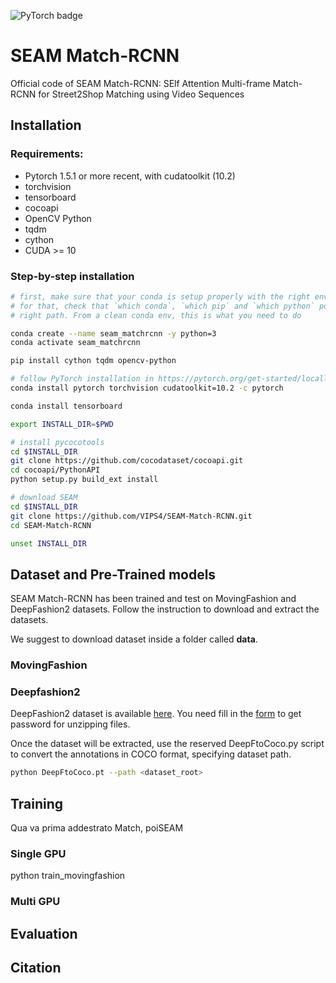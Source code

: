 <!--[![PWC](https://img.shields.io/endpoint.svg?url=https://paperswithcode.com/badge/transformer-networks-for-trajectory/trajectory-prediction-on-ethucy)](https://paperswithcode.com/sota/trajectory-prediction-on-ethucy?p=transformer-networks-for-trajectory)-->
![PyTorch badge](https://img.shields.io/static/v1?label=pytorch&message=1.5.1&color=%3CCOLOR%3E)
# SEAM Match-RCNN
Official code of SEAM Match-RCNN: SElf Attention Multi-frame Match-RCNN for Street2Shop Matching using Video Sequences


## Installation

### Requirements:
- Pytorch 1.5.1 or more recent, with cudatoolkit (10.2)
- torchvision
- tensorboard
- cocoapi
- OpenCV Python
- tqdm
- cython
- CUDA >= 10

### Step-by-step installation

```bash
# first, make sure that your conda is setup properly with the right environment
# for that, check that `which conda`, `which pip` and `which python` points to the
# right path. From a clean conda env, this is what you need to do

conda create --name seam_matchrcnn -y python=3
conda activate seam_matchrcnn

pip install cython tqdm opencv-python

# follow PyTorch installation in https://pytorch.org/get-started/locally/
conda install pytorch torchvision cudatoolkit=10.2 -c pytorch

conda install tensorboard

export INSTALL_DIR=$PWD

# install pycocotools
cd $INSTALL_DIR
git clone https://github.com/cocodataset/cocoapi.git
cd cocoapi/PythonAPI
python setup.py build_ext install

# download SEAM
cd $INSTALL_DIR
git clone https://github.com/VIPS4/SEAM-Match-RCNN.git
cd SEAM-Match-RCNN

unset INSTALL_DIR
```
## Dataset and Pre-Trained models

SEAM Match-RCNN has been trained and test on MovingFashion and DeepFashion2 datasets.
Follow the instruction to download and extract the datasets.

We suggest to download dataset inside a folder called **data**.

### MovingFashion


### Deepfashion2
DeepFashion2 dataset is available [here](https://drive.google.com/drive/folders/125F48fsMBz2EF0Cpqk6aaHet5VH399Ok?usp=sharing). You need fill in the [form](https://docs.google.com/forms/d/e/1FAIpQLSeIoGaFfCQILrtIZPykkr8q_h9qQ5BoTYbjvf95aXbid0v2Bw/viewform?usp=sf_link) to get password for unzipping files.


Once the dataset will be extracted, use the reserved DeepFtoCoco.py script to convert the annotations in COCO format, specifying dataset path.
```bash
python DeepFtoCoco.pt --path <dataset_root>
```

## Training

Qua va prima addestrato Match, poiSEAM
### Single GPU
python train_movingfashion

### Multi GPU

## Evaluation

## Citation

